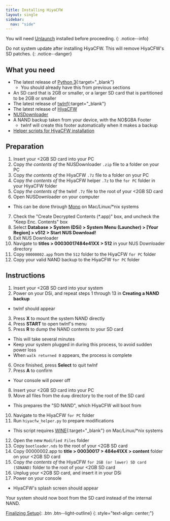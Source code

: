 ```yaml
---
title: Installing HiyaCFW
layout: single
sidebar:
  nav: "side"
---
```


You will need [Unlaunch](/guide/installing-unlaunch/) installed before proceeding.
{: .notice--info}

Do not system update after installing HiyaCFW. This will remove HiyaCFW's SD patches.
{: .notice--danger}

## What you need
- The latest release of [Python 3](https://www.python.org/downloads/){:target="_blank"}
  - You should already have this from previous sections
- An SD card that is 2GB or smaller, or a larger SD card that is partitioned to be 2GB or smaller
- The latest release of [twlnf](https://github.com/Jimmy-Z/twlnf/releases){:target="_blank"}
- The latest release of [HiyaCFW](https://github.com/Robz8/hiyaCFW/releases)
- [NUSDownloader](/assets/files/NUSDownloader.zip)
- A NAND backup taken from your device, with the NO$GBA Footer
  - twlnf will create this footer automatically when it makes a backup
- [Helper scripts for HiyaCFW installation](/assets/files/hiyacfw_helper.zip)

## Preparation
1. Insert your <2GB SD card into your PC
2. Copy *the contents of* the NUSDownloader `.zip` file to a folder on your PC
3. Copy *the contents of* the HiyaCFW `.7z` file to a folder on your PC
4. Copy *the contents of* the HiyaCFW helper `.7z` to the `for PC` folder in your HiyaCFW folder
5. Copy *the contents of* the twlnf `.7z` file to the root of your <2GB SD card
6. Open NUSDownloader on your computer
  - This can be done through [Mono](http://www.mono-project.com/) on Mac/Linux/*nix systems
7. Check the "Create Decrypted Contents (*.app)" box, and uncheck the "Keep Enc. Contents" box
8. Select **Database > System (DSi) > System Menu (Launcher) > [Your Region] > v512 > Start NUS Download!**
9. Exit NUS Downloader
10. Navigate to **titles > 00030017484e41XX > 512** in your NUS Downloader directory
11. Copy `00000002.app` from the `512` folder to the HiyaCFW `for PC` folder
12. Copy your valid NAND backup to the HiyaCFW `for PC` folder

## Instructions
1. Insert your <2GB SD card into your system
2. Power on your DSi, and repeat steps 1 through 13 in **Creating a NAND backup**
  - twlnf should appear
3. Press **X** to mount the system NAND directly
4. Press **START** to open twlnf's menu
5. Press **R** to dump the NAND contents to your SD card
  - This will take several minutes
  - Keep your system plugged in during this process, to avoid sudden power loss
  - When `walk returned 0` appears, the process is complete
6. Once finished, press **Select** to quit twlnf
7. Press **A** to confirm
  - Your console will power off
8. Insert your <2GB SD card into your PC
9. Move all files from the `dump` directory to the root of the SD card
  - This prepares the "SD NAND",  which HiyaCFW will boot from
10. Navigate to the HiyaCFW `for PC` folder
11. Run `hiyacfw_helper.py` to prepare modifications
  - This script requires [WINE](https://www.winehq.org/){:target="_blank"} on Mac/Linux/*nix systems
12. Open the new `Modified Files` folder
13. Copy `bootloader.nds` to the root of your <2GB SD card
14. Copy 00000002.app to **title > 00030017 > 484e41XX > content** folder on your <2GB SD card
15. Copy *the contents of* the HiyaCFW `for 2GB (or lower) SD card (SDNAND)` folder to the root of your <2GB SD card
16. Unplug your <2GB SD card, and insert it in your DSi
17. Power on your console
  - HiyaCFW's splash screen should appear

Your system should now boot from the SD card instead of the internal NAND.

[Finalizing Setup](/guide/finalizing-setup){: .btn .btn--light-outline}
{: style="text-align: center;"}
